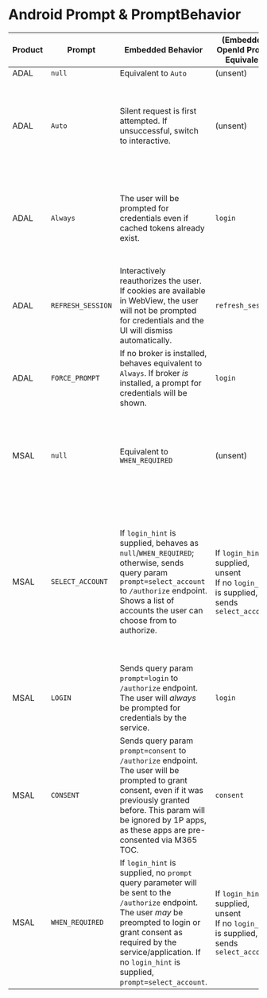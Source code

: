 # Android Prompt & PromptBehavior

| Product | Prompt            | Embedded Behavior                                                                                                                                                                                                                                          | (Embedded) OpenId Prompt Equivalent                                                              | Sent to Broker?      | Broker Behavior                                                                                                                                                                                                                                                                                                        | (Broker) OpenId Prompt Equivalent                         |
|---------|-------------------|------------------------------------------------------------------------------------------------------------------------------------------------------------------------------------------------------------------------------------------------------------|--------------------------------------------------------------------------------------------------|----------------------|------------------------------------------------------------------------------------------------------------------------------------------------------------------------------------------------------------------------------------------------------------------------------------------------------------------------|-----------------------------------------------------------|
| ADAL    | `null`            | Equivalent to `Auto`                                                                                                                                                                                                                                       | (unsent)                                                                                         | N/A                  | Equivalent to `Auto`                                                                                                                                                                                                                                                                                                   | (unsent)                                                  |
| ADAL    | `Auto`            | Silent request is first attempted. If unsuccessful, switch to interactive.                                                                                                                                                                                 | (unsent)                                                                                         | Yes                  | Broker attempts silent request first. If `claimsChallenge` is provided, broker will skip AT in cache and use RT to acquire new tokens. If silent request fails, call will go interactive.                                                                                                                              | (unsent)                                                  |
| ADAL    | `Always`          | The user will be prompted for credentials even if cached tokens already exist.                                                                                                                                                                             | `login`                                                                                          | Yes, augmented       | Broker attempts silent request first. If `claimsChallenge` is provided, broker will skip AT in cache and use RT to acquire new tokens. If silent request fails, call will go interactive.                                                                                                                              | (unsent)                                                  |
| ADAL    | `REFRESH_SESSION` | Interactively reauthorizes the user. If cookies are available in WebView, the user will not be prompted for credentials and the UI will dismiss automatically.                                                                                             | `refresh_session`                                                                                | Yes, but unsupported | Unsupported by V2 endpoint                                                                                                                                                                                                                                                                                             | (unsent)                                                  |
| ADAL    | `FORCE_PROMPT`    | If no broker is installed, behaves equivalent to `Always`. If broker _is_ installed, a prompt for credentials will be shown.                                                                                                                               | `login`                                                                                          | Yes                  | Equivalent to `Always` in embedded flow.                                                                                                                                                                                                                                                                               | `login`                                                   |
| MSAL    | `null`            | Equivalent to `WHEN_REQUIRED`                                                                                                                                                                                                                              | (unsent)                                                                                         | N/A                  | Broker attempts silent request first. If `claimsChallenge` is provided, broker will skip AT in cache and use RT to acquire new tokens. If silent request fails, call will go interactive.                                                                                                                              | (unsent)                                                  |
| MSAL    | `SELECT_ACCOUNT`  | If `login_hint` is supplied, behaves as `null`/`WHEN_REQUIRED`; otherwise, sends query param `prompt=select_account` to `/authorize` endpoint. Shows a list of accounts the user can choose from to authorize.                                             | If `login_hint` is supplied, unsent <br/> If no `login_hint` is supplied, sends `select_account` | Yes                  | If `login_hint` is supplied, behaves as `null`/`WHEN_REQUIRED`; otherwise, `AccountChooserActivity` is shown. Account picker inside of ESTS/WebView is _never_ shown, as the user would have already pre-selected an account via `AccountChooserActivity`. If user selects '`Add Account`', no `prompt=login` is sent. | (unsent - account selection via `AccountChooserActivity`) |
| MSAL    | `LOGIN`           | Sends query param `prompt=login` to `/authorize` endpoint. The user will _always_ be prompted for credentials by the service.                                                                                                                              | `login`                                                                                          | Yes                  | Same as embedded flow.                                                                                                                                                                                                                                                                                                 | `login`                                                   |
| MSAL    | `CONSENT`         | Sends query param `prompt=consent` to `/authorize` endpoint. The user will be prompted to grant consent, even if it was previously granted before. This param will be ignored by 1P apps, as these apps are pre-consented via M365 TOC.                                                              | `consent`                                                                                        | Yes                  |  Sends query param `prompt=consent` to `/authorize` endpoint. The user will be prompted to grant consent, even if it was previously granted before.                                                                                                                                                                                                                                      | `consent`                                                 |
| MSAL    | `WHEN_REQUIRED`   | If `login_hint` is supplied, no `prompt` query parameter will be sent to the `/authorize` endpoint. The user _may_ be preompted to login or grant consent as required by the service/application. If no `login_hint` is supplied, `prompt=select_account`. | If `login_hint` is supplied, unsent <br/> If no `login_hint` is supplied, sends `select_account` | N/A                  | Same as embedded flow                                                                                                                                                                                                                                                                                                  | (unsent - account selection via `AccountChooserActivity`) |
